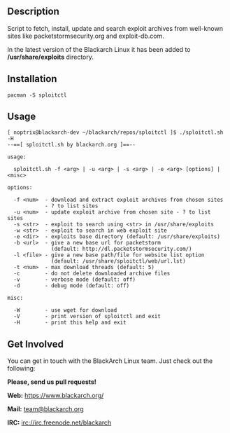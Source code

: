 ## Description

Script to fetch, install, update and search exploit archives from well-known
sites like packetstormsecurity.org and exploit-db.com.

In the latest version of the Blackarch Linux it has been added to
**/usr/share/exploits** directory.

## Installation

`pacman -S sploitctl`

## Usage

```
[ noptrix@blackarch-dev ~/blackarch/repos/sploitctl ]$ ./sploitctl.sh -H
--==[ sploitctl.sh by blackarch.org ]==--

usage:

  sploitctl.sh -f <arg> | -u <arg> | -s <arg> | -e <arg> [options] | <misc>

options:

  -f <num>  - download and extract exploit archives from chosen sites
            - ? to list sites
  -u <num>  - update exploit archive from chosen site - ? to list sites
  -s <str>  - exploit to search using <str> in /usr/share/exploits
  -w <str>  - exploit to search in web exploit site
  -e <dir>  - exploits base directory (default: /usr/share/exploits)
  -b <url>  - give a new base url for packetstorm
              (default: http://dl.packetstormsecurity.com/)
  -l <file> - give a new base path/file for website list option
              (default: /usr/share/sploitctl/web/url.lst)
  -t <num>  - max download threads (default: 5)
  -c        - do not delete downloaded archive files
  -v        - verbose mode (default: off)
  -d        - debug mode (default: off)

misc:

  -W        - use wget for download
  -V        - print version of sploitctl and exit
  -H        - print this help and exit
```

## Get Involved

You can get in touch with the BlackArch Linux team. Just check out the following:

**Please, send us pull requests!**

**Web:** https://www.blackarch.org/

**Mail:** team@blackarch.org

**IRC:** [irc://irc.freenode.net/blackarch](irc://irc.freenode.net/blackarch)
